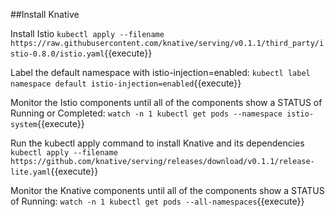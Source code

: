##Install Knative

Install Istio
`kubectl apply --filename https://raw.githubusercontent.com/knative/serving/v0.1.1/third_party/istio-0.8.0/istio.yaml`{{execute}}

Label the default namespace with istio-injection=enabled:
`kubectl label namespace default istio-injection=enabled`{{execute}}


Monitor the Istio components until all of the components show a STATUS of Running or Completed: 
`watch -n 1 kubectl get pods --namespace istio-system`{{execute}}

Run the kubectl apply command to install Knative and its dependencies
`kubectl apply --filename https://github.com/knative/serving/releases/download/v0.1.1/release-lite.yaml`{{execute}}


Monitor the Knative components until all of the components show a STATUS of Running:
`watch -n 1 kubectl get pods --all-namespaces`{{execute}}
